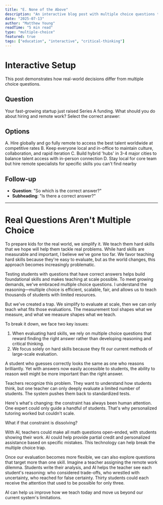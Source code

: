 ```yaml
---
title: "E. None of the Above"
description: "An interactive blog post with multiple choice questions that explores how we can better prepare students for real-world decision making."
date: "2025-07-13"
author: "Matthew Young"
readTime: "5 min read"
type: "multiple-choice"
featured: true
tags: ["education", "interactive", "critical-thinking"]
---
```


# Interactive Setup

This post demonstrates how real-world decisions differ from multiple choice questions.

## Question
Your fast-growing startup just raised Series A funding. What should you do about hiring and remote work? Select the correct answer:

## Options
A. Hire globally and go fully remote to access the best talent worldwide at competitive rates
B. Keep everyone local and in-office to maintain culture, collaboration, and rapid iteration
C. Build hybrid 'hubs' in 3-4 major cities to balance talent access with in-person connection
D. Stay local for core team but hire remote specialists for specific skills you can't find nearby

## Follow-up
- **Question**: "So which is the correct answer?"
- **Subheading**: "Is there a correct answer?"

---

# Real Questions Aren't Multiple Choice

To prepare kids for the real world, we simplify it. We teach them hard skills that we hope will help them tackle real problems. While hard skills are measurable and important, I believe we've gone too far. We favor teaching hard skills because they're easy to evaluate, but as the world changes, this approach becomes increasingly problematic. 

Testing students with questions that have correct answers helps build foundational skills and makes teaching at scale possible. To meet growing demands, we've embraced multiple choice questions. I understand the reasoning—multiple choice is efficient, scalable, fair, and allows us to teach thousands of students with limited resources.

But we've created a trap. We simplify to evaluate at scale, then we can only teach what fits those evaluations. The measurement tool shapes what we measure, and what we measure shapes what we teach.

To break it down, we face two key issues:

1. When evaluating hard skills, we rely on multiple choice questions that reward finding the right answer rather than developing reasoning and critical thinking.
2. We focus solely on hard skills because they fit our current methods of large-scale evaluation.

A student who guesses correctly looks the same as one who reasons brilliantly. Yet with answers now easily accessible to students, the ability to reason well might be more important than the right answer. 

Teachers recognize this problem. They want to understand how students think, but one teacher can only deeply evaluate a limited number of students. The system pushes them back to standardized tests.

Here's what's changing: the constraint has always been human attention. One expert could only guide a handful of students. That's why personalized tutoring worked but couldn't scale.

What if that constraint is dissolving?

With AI, teachers could make all math questions open-ended, with students showing their work. AI could help provide partial credit and personalized assistance based on specific mistakes. This technology can help break the multiple choice trap.

Once our evaluation becomes more flexible, we can also explore questions that target more than one skill. Imagine a teacher assigning the remote work dilemma. Students write their analysis, and AI helps the teacher see each student's reasoning: who considered trade-offs, who wrestled with uncertainty, who reached for false certainty. Thirty students could each receive the attention that used to be possible for only three.

AI can help us improve how we teach today and move us beyond our current system's limitations.